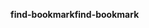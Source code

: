 <span data-ttu-id="df321-101">**find-bookmark**</span><span class="sxs-lookup"><span data-stu-id="df321-101">**find-bookmark**</span></span>